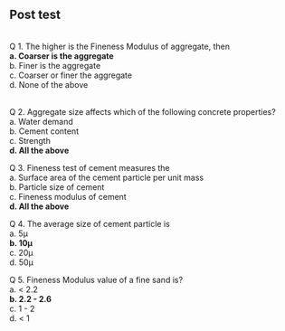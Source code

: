 ## Post test
<br>
Q 1. The higher is the Fineness Modulus of aggregate, then <br>
<b>a. Coarser is the aggregate</b><br>
b. Finer is the aggregate<br>
c. Coarser or finer the aggregate<br>
d. None of the above<br><br>

Q 2. Aggregate size affects which of the following concrete properties? <br>
a. Water demand <br>
b. Cement content<br>
c. Strength<br>
<b>d. All the above </b><br>

Q 3. Fineness test of cement measures the <br>
a. Surface area of the cement particle per unit mass<br>
b. Particle size of cement<br>
c. Fineness modulus of cement<br>
<b>d. All the above</b><br>

Q 4. The average size of cement particle is <br>
a. 5&micro;<br>
<b>b. 10&micro;</b><br>
c. 20&micro;<br>
d. 50&micro;<br>

Q 5. Fineness Modulus value of a fine sand is? <br>
a. < 2.2<br>
<b>b. 2.2 - 2.6</b><br>
c. 1 - 2<br>
d. < 1 <br>
